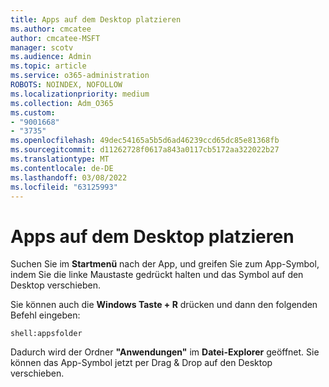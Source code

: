 ```yaml
---
title: Apps auf dem Desktop platzieren
ms.author: cmcatee
author: cmcatee-MSFT
manager: scotv
ms.audience: Admin
ms.topic: article
ms.service: o365-administration
ROBOTS: NOINDEX, NOFOLLOW
ms.localizationpriority: medium
ms.collection: Adm_O365
ms.custom:
- "9001668"
- "3735"
ms.openlocfilehash: 49dec54165a5b5d6ad46239ccd65dc85e81368fb
ms.sourcegitcommit: d11262728f0617a843a0117cb5172aa322022b27
ms.translationtype: MT
ms.contentlocale: de-DE
ms.lasthandoff: 03/08/2022
ms.locfileid: "63125993"
---
```

# <a name="put-apps-on-the-desktop"></a>Apps auf dem Desktop platzieren

Suchen Sie im **Startmenü** nach der App, und greifen Sie zum App-Symbol, indem Sie die linke Maustaste gedrückt halten und das Symbol auf den Desktop verschieben.

Sie können auch die **Windows Taste + R** drücken und dann den folgenden Befehl eingeben:

`shell:appsfolder`

Dadurch wird der Ordner **"Anwendungen"** im **Datei-Explorer** geöffnet. Sie können das App-Symbol jetzt per Drag & Drop auf den Desktop verschieben.
